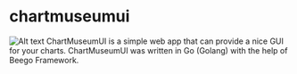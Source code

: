 # chartmuseumui
![Alt text](relative/path/to/img.jpg?raw=true "Title")
ChartMuseumUI is a simple web app that can provide a nice GUI for your charts. 
ChartMuseumUI was written in Go (Golang) with the help of Beego Framework.
